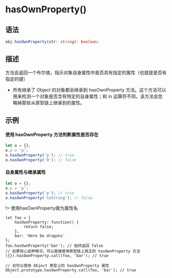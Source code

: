 # hasOwnProperty()

## 语法

```ts
obj.hasOwnProperty(str: string): boolean;
```

## 描述
方法会返回一个布尔值，指示对象自身属性中是否具有指定的属性（也就是是否有指定的键）

- 所有继承了 Object 的对象都会继承到 hasOwnProperty 方法。这个方法可以用来检测一个对象是否含有特定的自身属性；和 in 运算符不同，该方法会忽略掉那些从原型链上继承到的属性。

## 示例

#### 使用 hasOwnProperty 方法判断属性是否存在
```js
let o = {};
o.p = 'p';
o.hasOwnProperty('p'); // true
o.hasOwnProperty('0'); // false
```

#### 自身属性与继承属性
```js
let o = {};
o.p = 'p';
o.hasOwnProperty('p'); // true
o.hasOwnProperty('toString'); // false
```

!> 使用hasOwnProperty做为属性名

```
let foo = {
    hasOwnProperty: function() {
        return false;
    },
    bar: 'Here be dragons'
};
foo.hasOwnProperty('bar'); // 始终返回 false
// 如果担心这种情况，可以直接使用原型链上真正的 hasOwnProperty 方法
({}).hasOwnProperty.call(foo, 'bar'); // true

// 也可以使用 Object 原型上的 hasOwnProperty 属性
Object.prototype.hasOwnProperty.call(foo, 'bar'); // true
```